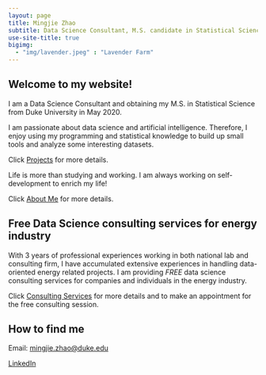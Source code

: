 ```yaml
---
layout: page
title: Mingjie Zhao
subtitle: Data Science Consultant, M.S. candidate in Statistical Science at Duke University
use-site-title: true
bigimg:
  - "img/lavender.jpeg" : "Lavender Farm"
---
```


## Welcome to my website!

I am a Data Science Consultant and obtaining my M.S. in Statistical Science from Duke University in May 2020.

I am passionate about data science and artificial intelligence. Therefore, I enjoy using my programming and statistical knowledge to build up small tools and analyze some interesting datasets.

Click [Projects](https://mingjiezhao.github.io/projects/) for more details.

Life is more than studying and working. I am always working on self-development to enrich my life!

Click [About Me](https://mingjiezhao.github.io/aboutme/) for more details.

## Free Data Science consulting services for energy industry

With 3 years of professional experiences working in both national lab and consulting firm, I have accumulated extensive experiences in handling data-oriented energy related projects. I am providing *FREE* data science consulting services for companies and individuals in the energy industry.

Click [Consulting Services](https://mingjiezhao.github.io/ConsultingServices/) for more details and to make an appointment for the free consulting session.

## How to find me

Email: mingjie.zhao@duke.edu

[LinkedIn](https://www.linkedin.com/in/mingjiezhao/)
